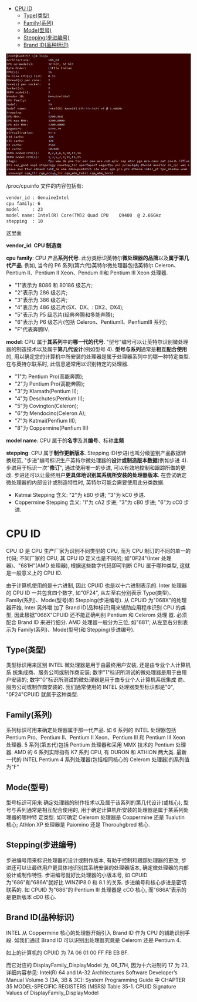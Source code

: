 
<!-- @import "[TOC]" {cmd="toc" depthFrom=1 depthTo=6 orderedList=false} -->

<!-- code_chunk_output -->

- [CPU ID](#cpu-id)
  - [Type(类型)](#type类型)
  - [Family(系列)](#family系列)
  - [Mode(型号)](#mode型号)
  - [Stepping(步进编号)](#stepping步进编号)
  - [Brand ID(品种标识)](#brand-id品种标识)

<!-- /code_chunk_output -->

![config](./images/26.png)

/proc/cpuinfo 文件的内容包括有:

```
vendor_id : GenuineIntel
cpu family: 6
model     : 23
model name: Intel(R) Core(TM)2 Quad CPU    Q9400  @ 2.66GHz
stepping  : 10
```

这里面

**vendor\_id**: **CPU 制造商**

**cpu family**: CPU 产品**系列代号**. 此分类标识英特尔**微处理器的品牌**以及**属于第几代产品**. 例如, 当今的 P6 系列(第六代)英特尔微处理器包括英特尔 Celeron、Pentium II、Pentium II Xeon、Pendum IⅡ和 Pentium III Xeon 处理器.

- "1"表示为 8086 和 80186 级芯片;
- "2"表示为 286 级芯片;
- "3"表示为 386 级芯片;
- "4"表示为 486 级芯片(SX、DX、: DX2、DX4);
- "5"表示为 P5 级芯片(经典奔腾和多能奔腾);
- "6"表示为 P6 级芯片(包括 Celeron、PentiumII、PenfiumIII 系列);
- "F"代表奔腾Ⅳ.

**model**: CPU 属于**其系列**中的**哪一代的代号**. "型号"编号可以让英特尔识别微处理器的制造技术以及属于**第几代设计**(例如型号 4). **型号与系列**通常是**相互配合使用**的, 用以确定您的计算机中所安装的处理器是属于处理器系列中的哪一种特定类型. 在与英特尔联系时, 此信息通常用以识别特定的处理器.

- "1"为 Pentium Pro(高能奔腾);
- "2"为 Pentium Pro(高能奔腾);
- "3"为 Klamath(Pentium II);
- "4"为 Deschutes(Pentium II);
- "5"为 Covington(Celeron);
- "6"为 Mendocino(Celeron A);
- "7"为 Katmai(Penfium III);
- "8"为 Coppermine(Penfium III)

**model name**: CPU 属于的**名字**及其**编号**、标称**主频**

**stepping**: CPU 属于**制作更新版本**. Stepping ID(步进)也叫分级鉴别产品数据转换规范,  "步进"编号标识生产英特尔微处理器的**设计或制造版本数据**(例如步进 4). 步进用于标识一次"**修订**", 通过使用唯一的步进, 可以有效地控制和跟踪所做的更改. 步进还可以让最终用户**更具体地识别其系统所安装的处理器版本**. 在尝试确定微处理器的内部设计或制造特性时, 英特尔可能会需要使用此分类数据.

- Katmai Stepping 含义: "2"为 kB0 步进; "3"为 kC0 步进.
- Coppermine Stepping 含义: "l"为 cA2 步进; "3"为 cB0 步进; "6"为 cC0 步进.

# CPU ID

CPU ID 是 CPU 生产厂家为识别不同类型的 CPU, 而为 CPU 制订的不同的单一的代码; 不同厂家的 CPU, 其 CPU ID 定义也是不同的; 如"0F24"(Inter 处理器)、"681H"(AMD 处理器), 根据这些数字代码即可判断 CPU 属于哪种类型, 这就是一般意义上的 CPU ID.

由于计算机使用的是十六进制, 因此 CPUID 也是以十六进制表示的. Inter 处理器的 CPU ID 一共包含四个数字, 如"0F24", 从左至右分别表示 Type(类型)、Family(系列)、Mode(型号)和 Stepping(步进编号). 从 CPUID 为"068X"的处理器开始, Inter 另外增 加了 Brand ID(品种标识)用来辅助应用程序识别 CPU 的类型, 因此根据"068X"CPUID 还不能正确判别 Pentium 和 Celerom 处理 器. 必须配合 Brand ID 来进行细分. AMD 处理器一般分为三位, 如"681", 从左至右分别表示为 Family(系列)、Mode(型号)和 Stepping(步进编号).

## Type(类型)

类型标识用来区别 INTEL 微处理器是用于由最终用户安装, 还是由专业个人计算机系 统集成商、服务公司或制作商安装; 数字"1"标识所测试的微处理器是用于由用户安装的; 数字"0"标识所测试的微处理器是用于由专业个人计算机系统集成 商、服务公司或制作商安装的. 我们通常使用的 INTEL 处理器类型标识都是"0", "0F24"CPUID 就属于这种类型.

## Family(系列)

系列标识可用来确定处理器属于那一代产品. 如 6 系列的 INTEL 处理器包括 Pentium Pro、Pentium II、Pentium II Xeon、Pentium III 和 Pentium III Xeon 处理器. 5 系列(第五代)包括 Pentium 处理器和采用 MMX 技术的 Pentium 处理器. AMD 的 6 系列实际指有 K7 系列 CPU, 有 DURON 和 ATHION 两大类. 最新一代的 INTEL Pentium 4 系列处理器(包括相同核心的 Celerom 处理器)的系列值为"F"

## Mode(型号)

型号标识可用来 确定处理器的制作技术以及属于该系列的第几代设计(或核心), 型号与系列通常是相互配合使用的, 用于确定计算机所安装的处理器是属于某系列处理器的哪种特 定类型. 如可确定 Celerom 处理器是 Coppermine 还是 Tualutin 核心; Athlon XP 处理器是 Paiomino 还是 Thorouhgbred 核心.

## Stepping(步进编号)

步进编号用来标识处理器的设计或制作版本, 有助于控制和跟踪处理器的更改, 步进还可以让最终用户更具体地识别其系统安装的处理器版本, 确定微处理器的内部设计或制作特性. 步进编号就好比处理器的小版本号, 如 CPUID 为"686"和"686A"就好比 WINZIP8.0 和 8.1 的关系. 步进编号和核心步进是密切联系的. 如 CPUID 为"686"的 Pentium III 处理器是 cCO 核心, 而"686A"表示的是更新版本 cD0 核心.

## Brand ID(品种标识)

INTEL 从 Coppermine 核心的处理器开始引入 Brand ID 作为 CPU 的辅助识别手段. 如我们通过 Brand ID 可以识别出处理器究竟是 Celerom 还是 Pentium 4.


如上的计算机的 CPUID 为 7A 06 01 00 FF FB EB BF.

而它对应的 DisplayFamily\_DisplayModel 为, 06\_17H, 因为十六进制的 17 为 23, 详细内容参见: Intel(R) 64 and IA-32 Architectures Software Developer’s Manual Volume 3 (3A, 3B & 3C): System Programming Guide 中 CHAPTER 35 MODEL-SPECIFIC REGISTERS (MSRS) Table 35-1. CPUID Signature Values of DisplayFamily\_DisplayModel